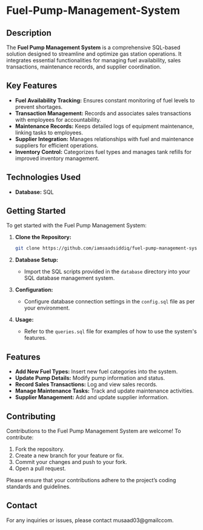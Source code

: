 # Fuel-Pump-Management-System

## Description

The **Fuel Pump Management System** is a comprehensive SQL-based solution designed to streamline and optimize gas station operations. It integrates essential functionalities for managing fuel availability, sales transactions, maintenance records, and supplier coordination.

## Key Features

- **Fuel Availability Tracking:** Ensures constant monitoring of fuel levels to prevent shortages.
- **Transaction Management:** Records and associates sales transactions with employees for accountability.
- **Maintenance Records:** Keeps detailed logs of equipment maintenance, linking tasks to employees.
- **Supplier Integration:** Manages relationships with fuel and maintenance suppliers for efficient operations.
- **Inventory Control:** Categorizes fuel types and manages tank refills for improved inventory management.

## Technologies Used

- **Database:** SQL

## Getting Started

To get started with the Fuel Pump Management System:

1. **Clone the Repository:**

   ```bash
   git clone https://github.com/iamsaadsiddiq/fuel-pump-management-system.git
   ```

2. **Database Setup:**

   - Import the SQL scripts provided in the `database` directory into your SQL database management system.

3. **Configuration:**

   - Configure database connection settings in the `config.sql` file as per your environment.

4. **Usage:**

   - Refer to the `queries.sql` file for examples of how to use the system's features.

## Features

- **Add New Fuel Types:** Insert new fuel categories into the system.
- **Update Pump Details:** Modify pump information and status.
- **Record Sales Transactions:** Log and view sales records.
- **Manage Maintenance Tasks:** Track and update maintenance activities.
- **Supplier Management:** Add and update supplier information.

## Contributing

Contributions to the Fuel Pump Management System are welcome! To contribute:

1. Fork the repository.
2. Create a new branch for your feature or fix.
3. Commit your changes and push to your fork.
4. Open a pull request.

Please ensure that your contributions adhere to the project’s coding standards and guidelines.

## Contact

For any inquiries or issues, please contact musaad03@gmailccom.

